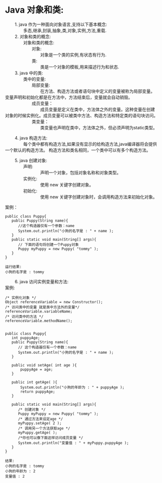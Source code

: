 # Java 对象和类:

   1. java 作为一种面向对象语言,支持以下基本概念:  
     多态,继承,封装,抽象,类,对象,实例,方法,重载.  
   2. 对象和类的概念:  
     对象和类的概念:  
       对象:  
         对象是一个类的实例,有状态有行为.  
       类:  
         类是一个对象的模板,用来描述行为和状态.  
   3. java 中的类:  
     类中的变量:  
       局部变量:  
         在方法、构造方法或者语句块中定义的变量被称为局部变量。变量声明和初始化都是在方法中，方法结束后，变量就会自动销毁。  
       成员变量：  
         成员变量是定义在类中，方法体之外的变量。这种变量在创建对象的时候实例化。成员变量可以被类中方法、构造方法和特定类的语句块访问。        类变量：  
         类变量也声明在类中，方法体之外，但必须声明为static类型。

   4. java 构造方法:  
     每个类中都有构造方法,如果没有显示的给构造方法,java编译器将会提供一个默认的构造方法。 构造方法和类名相同，一个类中可以有多个构造方法。

   5. java 创建对象:  
     声明:  
         声明一个对象，包括对象名称和对象类型。  
     实例化:  
         使用 new 关键字创建对象。  
     初始化:  
         使用 new 关键字创建对象时，会调用构造方法来初始化对象。

案例：

```text
public class Puppy{
   public Puppy(String name){
      //这个构造器仅有一个参数：name
      System.out.println("小狗的名字是 : " + name ); 
   }
   public static void main(String[] args){
      // 下面的语句将创建一个Puppy对象
      Puppy myPuppy = new Puppy( "tommy" );
   }
}

运行结果:
小狗的名字是 : tommy
```

   6. java 访问实例变量和方法:  
案例:

```text
/* 实例化对象 */
Object referenceVariable = new Constructor();
/* 访问类中的变量 就是类中方法外的变量*/
referenceVariable.variableName;
/* 访问类中的方法 */
referenceVariable.methodName();


public class Puppy{
   int puppyAge;
   public Puppy(String name){
      // 这个构造器仅有一个参数：name
      System.out.println("小狗的名字是 : " + name ); 
   }

   public void setAge( int age ){
       puppyAge = age;
   }

   public int getAge( ){
       System.out.println("小狗的年龄为 : " + puppyAge ); 
       return puppyAge;
   }

   public static void main(String[] args){
      /* 创建对象 */
      Puppy myPuppy = new Puppy( "tommy" );
      /* 通过方法来设定age */
      myPuppy.setAge( 2 );
      /* 调用另一个方法获取age */
      myPuppy.getAge( );
      /*你也可以像下面这样访问成员变量 */
      System.out.println("变量值 : " + myPuppy.puppyAge ); 
   }
}

结果:
小狗的名字是 : tommy
小狗的年龄为 : 2
变量值 : 2
```

